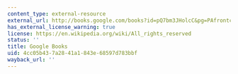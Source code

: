 ```yaml
---
content_type: external-resource
external_url: http://books.google.com/books?id=pQ7bm3JHolcC&pg=PAfrontcover
has_external_license_warning: true
license: https://en.wikipedia.org/wiki/All_rights_reserved
status: ''
title: Google Books
uid: 4cc05b43-7a28-41a1-843e-68597d783bbf
wayback_url: ''
---
```

